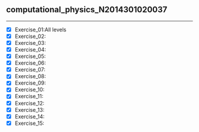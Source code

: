 ## computational_physics_N2014301020037   
***        
- [x] Exercise_01:All levels     
- [x] Exercise_02:      
- [x] Exercise_03:     
- [x] Exercise_04:    
- [x] Exercise_05:     
- [x] Exercise_06:     
- [x] Exercise_07:     
- [x] Exercise_08:    
- [x] Exercise_09:   
- [x] Exercise_10:   
- [x] Exercise_11:   
- [x] Exercise_12:   
- [x] Exercise_13:    
- [x] Exercise_14:    
- [x] Exercise_15:
